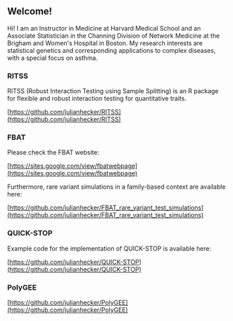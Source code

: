 ## Welcome!

Hi! I am an Instructor in Medicine at Harvard Medical School and an Associate Statistician in the Channing Division of Network Medicine at the Brigham and Women's Hospital in Boston.
My research interests are statistical genetics and corresponding applications to complex diseases, with a special focus on asthma.

### RITSS

RITSS (Robust Interaction Testing using Sample Splitting) is an R package for flexible and robust interaction testing for quantitative traits.

[https://github.com/julianhecker/RITSS](https://github.com/julianhecker/RITSS)

### FBAT

Please check the FBAT website:

[https://sites.google.com/view/fbatwebpage](https://sites.google.com/view/fbatwebpage)

Furthermore, rare variant simulations in a family-based context are available here:

[https://github.com/julianhecker/FBAT_rare_variant_test_simulations](https://github.com/julianhecker/FBAT_rare_variant_test_simulations)

### QUICK-STOP

Example code for the implementation of QUICK-STOP is available here:

[https://github.com/julianhecker/QUICK-STOP](https://github.com/julianhecker/QUICK-STOP)

### PolyGEE

[https://github.com/julianhecker/PolyGEE](https://github.com/julianhecker/PolyGEE)

